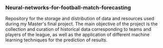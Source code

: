 ### Neural-networks-for-football-match-forecasting



Repository for the storage and distribution of data and resources used during my Master's final project.  The main objective of the project is the collection and curation of historical data corresponding to teams and players of the league, as well as the application of different machine learning techniques for the prediction of results.
